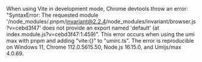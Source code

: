 When using Vite in development mode, Chrome devtools throw an error: "SyntaxError: The requested module '/node_modules/.pnpm/invariant@2.2.4/node_modules/invariant/browser.js?v=cebd3f47' does not provide an export named 'default' (at index.module.js?v=cebd3f47:1:459)". This error occurs when using the umi max with pnpm and adding "vite:{}" to "umirc.ts". The error is reproducible on Windows 11, Chrome 112.0.5615.50, Node.js 16.15.0, and Umijs/max 4.0.69.
